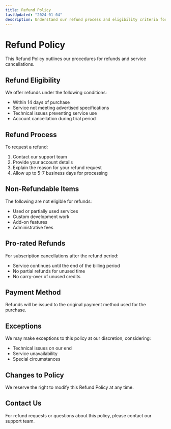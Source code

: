 ```yaml
---
title: Refund Policy
lastUpdated: "2024-01-04"
description: Understand our refund process and eligibility criteria for service cancellations.
---
```


# Refund Policy

This Refund Policy outlines our procedures for refunds and service cancellations.

## Refund Eligibility

We offer refunds under the following conditions:
- Within 14 days of purchase
- Service not meeting advertised specifications
- Technical issues preventing service use
- Account cancellation during trial period

## Refund Process

To request a refund:
1. Contact our support team
2. Provide your account details
3. Explain the reason for your refund request
4. Allow up to 5-7 business days for processing

## Non-Refundable Items

The following are not eligible for refunds:
- Used or partially used services
- Custom development work
- Add-on features
- Administrative fees

## Pro-rated Refunds

For subscription cancellations after the refund period:
- Service continues until the end of the billing period
- No partial refunds for unused time
- No carry-over of unused credits

## Payment Method

Refunds will be issued to the original payment method used for the purchase.

## Exceptions

We may make exceptions to this policy at our discretion, considering:
- Technical issues on our end
- Service unavailability
- Special circumstances

## Changes to Policy

We reserve the right to modify this Refund Policy at any time.

## Contact Us

For refund requests or questions about this policy, please contact our support team. 